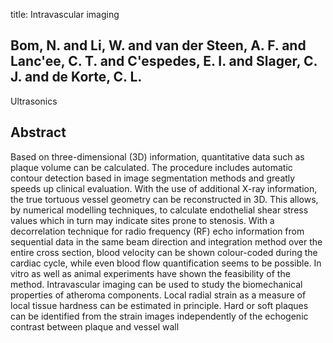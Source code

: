 title: Intravascular imaging

## Bom, N. and Li, W. and van der Steen, A. F. and Lanc'ee, C. T. and C'espedes, E. I. and Slager, C. J. and de Korte, C. L.
Ultrasonics


## Abstract
Based on three-dimensional (3D) information, quantitative data such as plaque volume can be calculated. The procedure includes automatic contour detection based in image segmentation methods and greatly speeds up clinical evaluation. With the use of additional X-ray information, the true tortuous vessel geometry can be reconstructed in 3D. This allows, by numerical modelling techniques, to calculate endothelial shear stress values which in turn may indicate sites prone to stenosis. With a decorrelation technique for radio frequency (RF) echo information from sequential data in the same beam direction and integration method over the entire cross section, blood velocity can be shown colour-coded during the cardiac cycle, while even blood flow quantification seems to be possible. In vitro as well as animal experiments have shown the feasibility of the method. Intravascular imaging can be used to study the biomechanical properties of atheroma components. Local radial strain as a measure of local tissue hardness can be estimated in principle. Hard or soft plaques can be identified from the strain images independently of the echogenic contrast between plaque and vessel wall

